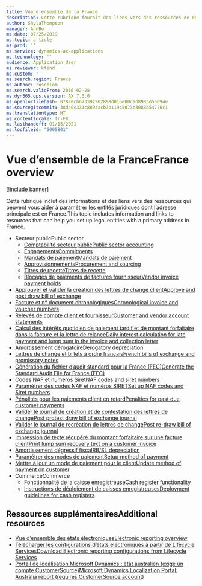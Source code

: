 ```yaml
---
title: Vue d’ensemble de la France
description: Cette rubrique fournit des liens vers des ressources de documentation Microsoft Dynamics 365 Finance pour la France.
author: ShylaThompson
manager: AnnBe
ms.date: 07/25/2019
ms.topic: article
ms.prod: ''
ms.service: dynamics-ax-applications
ms.technology: ''
audience: Application User
ms.reviewer: kfend
ms.custom: ''
ms.search.region: France
ms.author: roschlom
ms.search.validFrom: 2016-02-28
ms.dyn365.ops.version: AX 7.0.0
ms.openlocfilehash: 0782ecb673392902898d016e00c9d8983d55094e
ms.sourcegitcommit: 38d40c331c8894acb7b119c5073e3088b54776c1
ms.translationtype: HT
ms.contentlocale: fr-FR
ms.lasthandoff: 01/15/2021
ms.locfileid: "5005801"
---
```

# <a name="france-overview"></a><span data-ttu-id="cda32-103">Vue d’ensemble de la France</span><span class="sxs-lookup"><span data-stu-id="cda32-103">France overview</span></span>

[!include [banner](../includes/banner.md)]

<span data-ttu-id="cda32-104">Cette rubrique inclut des informations et des liens vers des ressources qui peuvent vous aider à paramétrer les entités juridiques dont l’adresse principale est en France.</span><span class="sxs-lookup"><span data-stu-id="cda32-104">This topic includes information and links to resources that can help you set up legal entities with a primary address in France.</span></span> 

- <span data-ttu-id="cda32-105">Secteur public</span><span class="sxs-lookup"><span data-stu-id="cda32-105">Public sector</span></span>
  - [<span data-ttu-id="cda32-106">Comptabilité secteur public</span><span class="sxs-lookup"><span data-stu-id="cda32-106">Public sector accounting</span></span>](emea-fra-public-sector-accounting.md)
  - [<span data-ttu-id="cda32-107">Engagements</span><span class="sxs-lookup"><span data-stu-id="cda32-107">Commitments</span></span>](emea-fra-commitments-public-sector.md)
  - [<span data-ttu-id="cda32-108">Mandats de paiement</span><span class="sxs-lookup"><span data-stu-id="cda32-108">Mandats de paiement</span></span>](emea-fra-mandats-de-paiement.md)
  - [<span data-ttu-id="cda32-109">Approvisionnements</span><span class="sxs-lookup"><span data-stu-id="cda32-109">Procurement and sourcing</span></span>](emea-fra-procurement-sourcing-public-sector.md)
  - [<span data-ttu-id="cda32-110">Titres de recette</span><span class="sxs-lookup"><span data-stu-id="cda32-110">Titres de recette</span></span>](emea-fra-titres-de-recette-public-sector.md)
  - [<span data-ttu-id="cda32-111">Blocages de paiements de factures fournisseur</span><span class="sxs-lookup"><span data-stu-id="cda32-111">Vendor invoice payment holds</span></span>](emea-fra-vendor-invoice-payment-holds-public-sector.md)
- [<span data-ttu-id="cda32-112">Approuver et valider la création des lettres de change client</span><span class="sxs-lookup"><span data-stu-id="cda32-112">Approve and post draw bill of exchange</span></span>](tasks/fr-00004-approve-post-draw-bill-exchange.md)
- [<span data-ttu-id="cda32-113">Facture et n° document chronologiques</span><span class="sxs-lookup"><span data-stu-id="cda32-113">Chronological invoice and voucher numbers</span></span>](emea-fra-chronological-invoices-vouchers.md)
- [<span data-ttu-id="cda32-114">Relevés de compte client et fournisseur</span><span class="sxs-lookup"><span data-stu-id="cda32-114">Customer and vendor account statements</span></span>](tasks/fr-00002-customer-vendor-account-statements.md)
- [<span data-ttu-id="cda32-115">Calcul des intérêts quotidien de paiement tardif et de montant forfaitaire dans la facture et la lettre de relance</span><span class="sxs-lookup"><span data-stu-id="cda32-115">Daily interest calculation for late payment and lump sum in the invoice and collection letter</span></span>](tasks/fr-00018-daily-interest.md)
- [<span data-ttu-id="cda32-116">Amortissement dérogatoire</span><span class="sxs-lookup"><span data-stu-id="cda32-116">Derogatory depreciation</span></span>](emea-fra-derogatory-depreciation.md)
- [<span data-ttu-id="cda32-117">Lettres de change et billets à ordre français</span><span class="sxs-lookup"><span data-stu-id="cda32-117">French bills of exchange and promissory notes</span></span>](tasks/fr-00004-french-bills-exchange-promissory-notes.md)
- [<span data-ttu-id="cda32-118">Génération du fichier d’audit standard pour la France (FEC)</span><span class="sxs-lookup"><span data-stu-id="cda32-118">Generate the Standard Audit File for France (FEC)</span></span>](emea-fra-fec-audit-file.md)
- [<span data-ttu-id="cda32-119">Codes NAF et numéros Siret</span><span class="sxs-lookup"><span data-stu-id="cda32-119">NAF codes and siret numbers</span></span>](emea-fra-naf-codes-siret-numbers.md)
- [<span data-ttu-id="cda32-120">Paramétrer des codes NAF et numéros SIRET</span><span class="sxs-lookup"><span data-stu-id="cda32-120">Set up NAF codes and Siret numbers</span></span>](tasks/fr-00003-naf-codes-siret-numbers.md)
- [<span data-ttu-id="cda32-121">Pénalités pour les paiements client en retard</span><span class="sxs-lookup"><span data-stu-id="cda32-121">Penalties for past due customer payments</span></span>](emea-fra-apply-penalty-customer-payment-past-due.md)
- [<span data-ttu-id="cda32-122">Valider le journal de création et de contestation des lettres de change</span><span class="sxs-lookup"><span data-stu-id="cda32-122">Post protest draw bill of exchange journal</span></span>](tasks/fr-00004-post-protest-draw-bill-exchange-journal.md)
- [<span data-ttu-id="cda32-123">Valider le journal de recréation de lettres de change</span><span class="sxs-lookup"><span data-stu-id="cda32-123">Post re-draw bill of exchange journal</span></span>](tasks/fr-00004-post-re-draw-bill-exchange-journal.md)
- [<span data-ttu-id="cda32-124">Impression de texte récupéré du montant forfaitaire sur une facture client</span><span class="sxs-lookup"><span data-stu-id="cda32-124">Print lump sum recovery text on a customer invoice</span></span>](emea-fra-print-lump-sum-recovery-text.md)
- [<span data-ttu-id="cda32-125">Amortissement dégressif fiscal</span><span class="sxs-lookup"><span data-stu-id="cda32-125">RB/SL depreciation</span></span>](emea-fra-rbsl-depreciation.md)
- [<span data-ttu-id="cda32-126">Paramétrer des modes de paiement</span><span class="sxs-lookup"><span data-stu-id="cda32-126">Setup method of payment</span></span>](tasks/fr-00004-setup-method-payment.md)
- [<span data-ttu-id="cda32-127">Mettre à jour un mode de paiement pour le client</span><span class="sxs-lookup"><span data-stu-id="cda32-127">Update method of payment on customer</span></span>](tasks/fr-00004-update-method-payment-customer.md)
- <span data-ttu-id="cda32-128">Commerce</span><span class="sxs-lookup"><span data-stu-id="cda32-128">Commerce</span></span>
  - [<span data-ttu-id="cda32-129">Fonctionnalité de la caisse enregistreuse</span><span class="sxs-lookup"><span data-stu-id="cda32-129">Cash register functionality</span></span>](../../retail/localizations/emea-fra-cash-registers.md)
  - [<span data-ttu-id="cda32-130">Instructions de déploiement de caisses enregistreuses</span><span class="sxs-lookup"><span data-stu-id="cda32-130">Deployment guidelines for cash registers</span></span>](../../retail/localizations/emea-fra-deployment.md)

## <a name="additional-resources"></a><span data-ttu-id="cda32-131">Ressources supplémentaires</span><span class="sxs-lookup"><span data-stu-id="cda32-131">Additional resources</span></span>

- [<span data-ttu-id="cda32-132">Vue d’ensemble des états électroniques</span><span class="sxs-lookup"><span data-stu-id="cda32-132">Electronic reporting overview</span></span>](../../dev-itpro/analytics/general-electronic-reporting.md)
- [<span data-ttu-id="cda32-133">Télécharger les configurations d’états électroniques à partir de Lifecycle Services</span><span class="sxs-lookup"><span data-stu-id="cda32-133">Download Electronic reporting configurations from Lifecycle Services</span></span>](../../dev-itpro/analytics/download-electronic-reporting-configuration-lcs.md)
- [<span data-ttu-id="cda32-134">Portail de localisation Microsoft Dynamics : état australien (exige un compte CustomerSource)</span><span class="sxs-lookup"><span data-stu-id="cda32-134">Microsoft Dynamics Localization Portal: Australia report (requires CustomerSource account)</span></span>](https://mbs.microsoft.com/files/customer/AX/Support/supportnews/france.html)
